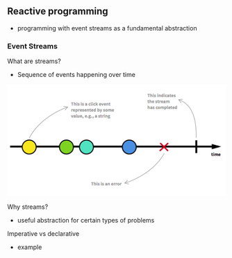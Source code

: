 ## Reactive programming

* programming with event streams as a fundamental abstraction

### Event Streams

What are streams?

* Sequence of events happening over time

![](images/1_stream-diagram.png)

Why streams?

* useful abstraction for certain types of problems

Imperative vs declarative

* example